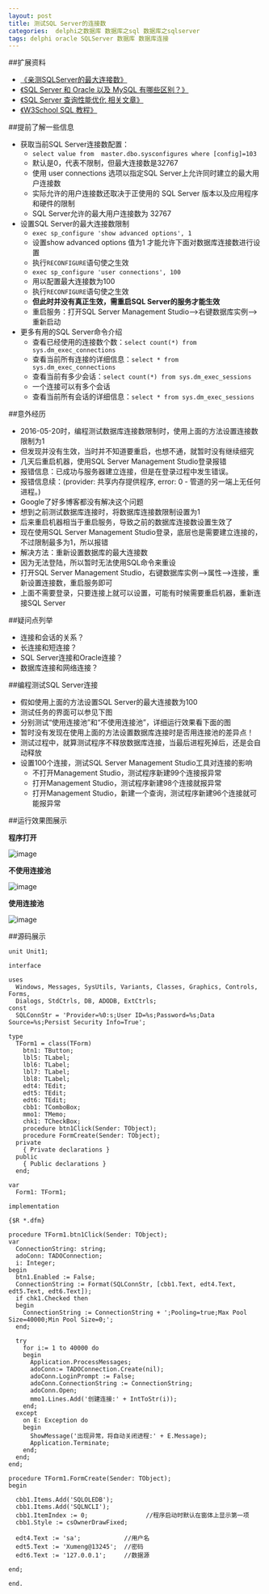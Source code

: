 ```yaml
---
layout: post
title: 测试SQL Server的连接数
categories:  delphi之数据库 数据库之sql 数据库之sqlserver
tags: delphi oracle SQLServer 数据库 数据库连接  
---
```


##扩展资料

* [《亲测SQLServer的最大连接数》](http://www.cnblogs.com/wlb/archive/2012/04/08/2437617.html)
* [《SQL Server 和 Oracle 以及 MySQL 有哪些区别？》](https://www.zhihu.com/question/19866767)
* [《SQL Server 查询性能优化 相关文章》](http://www.cnblogs.com/xcsn/p/4929724.html)
* [《W3School SQL 教程》](http://www.w3school.com.cn/sql/index.asp)

##提前了解一些信息

* 获取当前SQL Server连接数配置：
  * `select value from  master.dbo.sysconfigures where [config]=103`
  * 默认是0，代表不限制，但最大连接数是32767
  * 使用 user connections 选项以指定SQL Server上允许同时建立的最大用户连接数
  * 实际允许的用户连接数还取决于正使用的 SQL Server 版本以及应用程序和硬件的限制
  * SQL Server允许的最大用户连接数为 32767
* 设置SQL Server的最大连接数限制
  * `exec sp_configure 'show advanced options', 1` 
  * 设置show advanced options 值为1 才能允许下面对数据库连接数进行设置
  * 执行`RECONFIGURE`语句使之生效
  * `exec sp_configure 'user connections', 100`
  * 用以配置最大连接数为100
  * 执行`RECONFIGURE`语句使之生效
  * **但此时并没有真正生效，需重启SQL Server的服务才能生效**
  * 重启服务：打开SQL Server Management Studio-->右键数据库实例-->重新启动
* 更多有用的SQL Server命令介绍
  * 查看已经使用的连接数个数：`select count(*) from sys.dm_exec_connections`
  * 查看当前所有连接的详细信息：`select * from sys.dm_exec_connections`
  * 查看当前有多少会话：`select count(*) from sys.dm_exec_sessions`
  * 一个连接可以有多个会话
  * 查看当前所有会话的详细信息：`select * from sys.dm_exec_sessions`
  
##意外经历

* 2016-05-20时，编程测试数据库连接数限制时，使用上面的方法设置连接数限制为1
* 但发现并没有生效，当时并不知道要重启，也想不通，就暂时没有继续细究
* 几天后重启机器，使用SQL Server Management Studio登录报错
* 报错信息：已成功与服务器建立连接，但是在登录过程中发生错误。 
* 报错信息续：(provider: 共享内存提供程序, error: 0 - 管道的另一端上无任何进程。)
* Google了好多博客都没有解决这个问题
* 想到之前测试数据库连接时，将数据库连接数限制设置为1
* 后来重启机器相当于重启服务，导致之前的数据库连接数设置生效了
* 现在使用SQL Server Management Studio登录，底层也是需要建立连接的，不过限制最多为1，所以报错
* 解决方法：重新设置数据库的最大连接数
* 因为无法登陆，所以暂时无法使用SQL命令来重设
* 打开SQL Server Management Studio，右键数据库实例-->属性-->连接，重新设置连接数，重启服务即可
* 上面不需要登录，只要连接上就可以设置，可能有时候需要重启机器，重新连接SQL Server

##疑问点列举

* 连接和会话的关系？
* 长连接和短连接？
* SQL Server连接和Oracle连接？
* 数据库连接和网络连接？

##编程测试SQL Server连接

* 假如使用上面的方法设置SQL Server的最大连接数为100
* 测试任务的界面可以参见下图
* 分别测试“使用连接池”和“不使用连接池”，详细运行效果看下面的图
* 暂时没有发现在使用上面的方法设置数据库连接时是否用连接池的差异点！
* 测试过程中，就算测试程序不释放数据库连接，当最后进程死掉后，还是会自动释放
* 设置100个连接，测试SQL Server Management Studio工具对连接的影响
  * 不打开Management Studio，测试程序新建99个连接报异常
  * 打开Management Studio，测试程序新建98个连接就报异常
  * 打开Management Studio，新建一个查询，测试程序新建96个连接就可能报异常

##运行效果图展示

**程序打开**

![image](../media/image/2016-06-06/1.png)

**不使用连接池**

![image](../media/image/2016-06-06/2.png)

**使用连接池**

![image](../media/image/2016-06-06/3.png)

##源码展示

```
unit Unit1;

interface

uses
  Windows, Messages, SysUtils, Variants, Classes, Graphics, Controls, Forms,
  Dialogs, StdCtrls, DB, ADODB, ExtCtrls;
const
  SQLConnStr = 'Provider=%0:s;User ID=%s;Password=%s;Data Source=%s;Persist Security Info=True';

type
  TForm1 = class(TForm)
    btn1: TButton;
    lbl5: TLabel;
    lbl6: TLabel;
    lbl7: TLabel;
    lbl8: TLabel;
    edt4: TEdit;
    edt5: TEdit;
    edt6: TEdit;
    cbb1: TComboBox;
    mmo1: TMemo;
    chk1: TCheckBox;
    procedure btn1Click(Sender: TObject);
    procedure FormCreate(Sender: TObject);
  private
    { Private declarations }
  public
    { Public declarations }
  end;

var
  Form1: TForm1;

implementation

{$R *.dfm}

procedure TForm1.btn1Click(Sender: TObject);
var
  ConnectionString: string;
  adoConn: TADOConnection;
  i: Integer;
begin
  btn1.Enabled := False;
  ConnectionString := Format(SQLConnStr, [cbb1.Text, edt4.Text, edt5.Text, edt6.Text]);
  if chk1.Checked then
  begin
    ConnectionString := ConnectionString + ';Pooling=true;Max Pool Size=40000;Min Pool Size=0;';
  end;

  try
    for i:= 1 to 40000 do
    begin
      Application.ProcessMessages;
      adoConn:= TADOConnection.Create(nil);
      adoConn.LoginPrompt := False;
      adoConn.ConnectionString := ConnectionString;
      adoConn.Open;
      mmo1.Lines.Add('创建连接:' + IntToStr(i));
    end;
  except
    on E: Exception do
    begin
      ShowMessage('出现异常，将自动关闭进程:' + E.Message);
      Application.Terminate;
    end;
  end;
end;

procedure TForm1.FormCreate(Sender: TObject);
begin

  cbb1.Items.Add('SQLOLEDB');
  cbb1.Items.Add('SQLNCLI');
  cbb1.ItemIndex := 0;                //程序启动时默认在窗体上显示第一项
  cbb1.Style := csOwnerDrawFixed;

  edt4.Text := 'sa';            //用户名
  edt5.Text := 'Xumeng@13245';  //密码
  edt6.Text := '127.0.0.1';     //数据源

end;

end.
```
